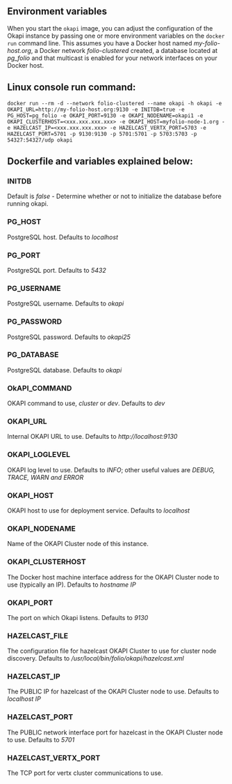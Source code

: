 ## Environment variables

When you start the `okapi` image, you can adjust the configuration of the Okapi instance by passing one or more environment variables on the `docker run` command line. This assumes you have a Docker host named *my-folio-host.org*, a Docker network *folio-clustered* created, a database located at *pg_folio* and that multicast is enabled for your network interfaces on your Docker host.


## Linux console run command:


```docker run --rm -d --network folio-clustered --name okapi -h okapi -e OKAPI_URL=http://my-folio-host.org:9130 -e INITDB=true -e PG_HOST=pg_folio -e OKAPI_PORT=9130 -e OKAPI_NODENAME=okapi1 -e OKAPI_CLUSTERHOST=<xxx.xxx.xxx.xxx> -e OKAPI_HOST=myfolio-node-1.org -e HAZELCAST_IP=<xxx.xxx.xxx.xxx> -e HAZELCAST_VERTX_PORT=5703 -e HAZELCAST_PORT=5701 -p 9130:9130 -p 5701:5701 -p 5703:5703 -p 54327:54327/udp okapi```


## Dockerfile and variables explained below:


### INITDB

Default is *false*  - Determine whether or not to initialize the database before running okapi.

### PG_HOST

PostgreSQL host. Defaults to *localhost*

### PG_PORT

PostgreSQL port. Defaults to *5432*

### PG_USERNAME

PostgreSQL username. Defaults to *okapi*

### PG_PASSWORD

PostgreSQL password. Defaults to *okapi25*

### PG_DATABASE

PostgreSQL database. Defaults to *okapi*

### OkAPI_COMMAND

OKAPI command to use, *cluster* or *dev*. Defaults to *dev*

### OKAPI_URL

Internal OKAPI URL to use.  Defaults to *http://localhost:9130*

### OKAPI_LOGLEVEL

OKAPI log level to use.  Defaults to *INFO*; other useful values are *DEBUG, TRACE, WARN and ERROR*

### OKAPI_HOST

OKAPI host to use for deployment service.  Defaults to *localhost*

### OKAPI_NODENAME

Name of the OKAPI Cluster node of this instance.

### OKAPI_CLUSTERHOST

The Docker host machine interface address for the OKAPI Cluster node to use (typically an IP). Defaults to *hostname IP*

### OKAPI_PORT

The port on which Okapi listens. Defaults to *9130*

### HAZELCAST_FILE

The configuration file for hazelcast OKAPI Cluster to use for cluster node discovery. Defaults to */usr/local/bin/folio/okapi/hazelcast.xml*

### HAZELCAST_IP

The PUBLIC IP for hazelcast of the OKAPI Cluster node to use. Defaults to *localhost IP*

### HAZELCAST_PORT

The PUBLIC network interface port for hazelcast in the OKAPI Cluster node to use. Defaults to *5701*

### HAZELCAST_VERTX_PORT

The TCP port for vertx cluster communications to use.
